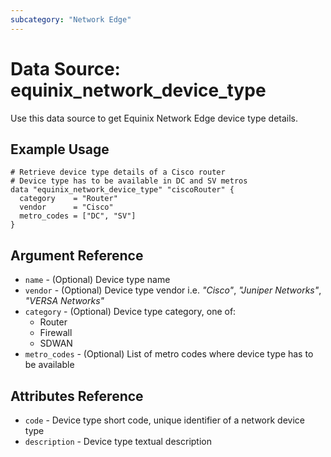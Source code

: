 ```yaml
---
subcategory: "Network Edge"
---
```


# Data Source: equinix_network_device_type

Use this data source to get Equinix Network Edge device type details.

## Example Usage

```hcl
# Retrieve device type details of a Cisco router
# Device type has to be available in DC and SV metros
data "equinix_network_device_type" "ciscoRouter" {
  category    = "Router"
  vendor      = "Cisco"
  metro_codes = ["DC", "SV"]
}
```

## Argument Reference

* `name` - (Optional) Device type name
* `vendor` - (Optional) Device type vendor i.e. *"Cisco"*, *"Juniper Networks"*,
*"VERSA Networks"*
* `category` - (Optional) Device type category, one of:
  * Router
  * Firewall
  * SDWAN
* `metro_codes` - (Optional) List of metro codes where device type has to be available

## Attributes Reference

* `code` - Device type short code, unique identifier of a network device type
* `description` - Device type textual description
